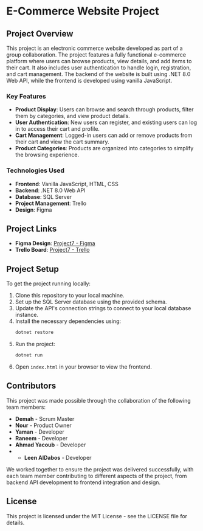 # E-Commerce Website Project

## Project Overview

This project is an electronic commerce website developed as part of a group collaboration. The project features a fully functional e-commerce platform where users can browse products, view details, and add items to their cart. It also includes user authentication to handle login, registration, and cart management. The backend of the website is built using .NET 8.0 Web API, while the frontend is developed using vanilla JavaScript.

### Key Features
- **Product Display**: Users can browse and search through products, filter them by categories, and view product details.
- **User Authentication**: New users can register, and existing users can log in to access their cart and profile.
- **Cart Management**: Logged-in users can add or remove products from their cart and view the cart summary.
- **Product Categories**: Products are organized into categories to simplify the browsing experience.

### Technologies Used
- **Frontend**: Vanilla JavaScript, HTML, CSS
- **Backend**: .NET 8.0 Web API
- **Database**: SQL Server
- **Project Management**: Trello
- **Design**: Figma

## Project Links

- **Figma Design**: [Project7 - Figma](https://www.figma.com/design/wpEMuDOQA121VhFKkcEW02/Project7-CoreAPI?node-id=0-1&node-type=CANVAS&t=wuH4tzhrS2halEoP-0)
- **Trello Board**: [Project7 - Trello](https://trello.com/b/h4JBhkiB/project7)

## Project Setup

To get the project running locally:

1. Clone this repository to your local machine.
2. Set up the SQL Server database using the provided schema.
3. Update the API's connection strings to connect to your local database instance.
4. Install the necessary dependencies using:
   ```bash
   dotnet restore
   ```
5. Run the project:
   ```bash
   dotnet run
   ```
6. Open `index.html` in your browser to view the frontend.

## Contributors

This project was made possible through the collaboration of the following team members:

- **Demah** - Scrum Master
- **Nour** - Product Owner
- **Yaman** - Developer
- **Raneem** - Developer
- **Ahmad Yacoub** - Developer
- - **Leen AlDabos** - Developer

We worked together to ensure the project was delivered successfully, with each team member contributing to different aspects of the project, from backend API development to frontend integration and design.

## License

This project is licensed under the MIT License - see the LICENSE file for details.
